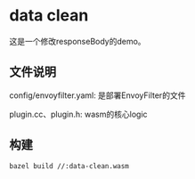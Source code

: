 # data clean
这是一个修改responseBody的demo。

## 文件说明

config/envoyfilter.yaml: 是部署EnvoyFilter的文件

plugin.cc、plugin.h: wasm的核心logic

## 构建
```shell
bazel build //:data-clean.wasm
```




